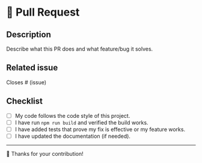 # 🚀 Pull Request

## Description

Describe what this PR does and what feature/bug it solves.

## Related issue

Closes # (issue)

## Checklist

- [ ] My code follows the code style of this project.
- [ ] I have run `npm run build` and verified the build works.
- [ ] I have added tests that prove my fix is effective or my feature works.
- [ ] I have updated the documentation (if needed).

---

🙏 Thanks for your contribution!
